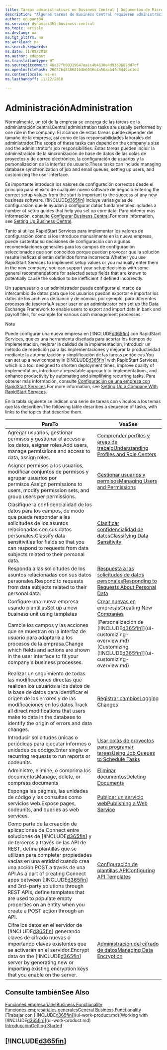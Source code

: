 ```yaml
---
title: Tareas administrativas en Business Central | Documentos de Microsoft
description: "Algunas tareas de Business Central requieren administración y configuración centrales. Consulte cuáles son aprenda y qué hacer."
author: edupont04
ms.service: dynamics365-business-central
ms.topic: article
ms.devlang: na
ms.tgt_pltfrm: na
ms.workload: na
ms.search.keywords: 
ms.date: 11/08/2018
ms.author: edupont
ms.translationtype: HT
ms.sourcegitcommit: 46a37fb00319647ea1c4b4630e4d9369687dd7cf
ms.openlocfilehash: 26057b4838681b4b6036c4a56aab4fd6d49ac1dd
ms.contentlocale: es-es
ms.lasthandoff: 11/12/2018

---
```

# <a name="administration"></a><span data-ttu-id="1a248-104">Administración</span><span class="sxs-lookup"><span data-stu-id="1a248-104">Administration</span></span>
<span data-ttu-id="1a248-105">Normalmente, un rol de la empresa se encarga de las tareas de la administración central.</span><span class="sxs-lookup"><span data-stu-id="1a248-105">Central administration tasks are usually performed by one role in the company.</span></span> <span data-ttu-id="1a248-106">El alcance de estas tareas puede depender del tamaño de la empresa, así como de las responsabilidades laborales del administrador.</span><span class="sxs-lookup"><span data-stu-id="1a248-106">The scope of these tasks can depend on the company's size and the administrator's job responsibilities.</span></span> <span data-ttu-id="1a248-107">Estas tareas pueden incluir la administración de la sincronización de base de datos de las colas de proyectos y de correo electrónico, la configuración de usuarios y la personalización de la interfaz de usuario.</span><span class="sxs-lookup"><span data-stu-id="1a248-107">These tasks can include managing database synchronization of job and email queues, setting up users, and customizing the user interface.</span></span>  

<span data-ttu-id="1a248-108">Es importante introducir los valores de configuración correctos desde el principio para el éxito de cualquier nuevo software de negocio.</span><span class="sxs-lookup"><span data-stu-id="1a248-108">Entering the correct setup values from the start is important to the success of any new business software.</span></span> [!INCLUDE[d365fin](includes/d365fin_md.md)] <span data-ttu-id="1a248-109">incluye varias guías de configuración que le ayudan a configurar datos fundamentales.</span><span class="sxs-lookup"><span data-stu-id="1a248-109">includes a number of setup guides that help you set up core data.</span></span> <span data-ttu-id="1a248-110">Para obtener más información, consulte [Configurar Business Central](setup.md).</span><span class="sxs-lookup"><span data-stu-id="1a248-110">For more information, see [Setting Up Business Central](setup.md).</span></span>

<span data-ttu-id="1a248-111">Tanto si utiliza RapidStart Services para implementar los valores de configuración como si los introduce manualmente en la nueva empresa, puede sustentar su decisiones de configuración con algunas recomendaciones generales para los campos de configuración seleccionados que son conocidos porque pueden provocar que la solución resulte ineficaz si están definidos forma incorrecta.</span><span class="sxs-lookup"><span data-stu-id="1a248-111">Whether you use RapidStart Services to implement setup values or you manually enter them in the new company, you can support your setup decisions with some general recommendations for selected setup fields that are known to potentially cause the solution to be inefficient if defined incorrectly.</span></span>  

<span data-ttu-id="1a248-112">Un superusuario o un administrador puede configurar el marco de intercambio de datos para que los usuarios puedan exportar e importar los datos de los archivos de banco y de nómina, por ejemplo, para diferentes procesos de tesorería.</span><span class="sxs-lookup"><span data-stu-id="1a248-112">A super user or an administrator can set up the Data Exchange Framework to enable users to export and import data in bank and payroll files, for example for various cash management processes.</span></span>

> [!NOTE]
> <span data-ttu-id="1a248-113">Puede configurar una nueva empresa en [!INCLUDE[d365fin](includes/d365fin_md.md)] con RapidStart Services, que es una herramienta diseñada para acortar los tiempos de implementación, mejorar la calidad de la implementación, introducir un método de repetición para las implementaciones y mejorar la productividad mediante la automatización y simplificación de las tareas periódicas.</span><span class="sxs-lookup"><span data-stu-id="1a248-113">You can set up a new company in [!INCLUDE[d365fin](includes/d365fin_md.md)] with RapidStart Services, which is a tool designed to shorten deployment times, improve quality of implementation, introduce a repeatable approach to implementations, and enhance productivity by automating and simplifying recurring tasks.</span></span> <span data-ttu-id="1a248-114">Para obtener más información, consulte [Configuración de una empresa con RapidStart Services](admin-set-up-a-company-with-rapidstart.md).</span><span class="sxs-lookup"><span data-stu-id="1a248-114">For more information, see [Setting Up a Company With RapidStart Services](admin-set-up-a-company-with-rapidstart.md).</span></span>

<span data-ttu-id="1a248-115">En la tabla siguiente se indican una serie de tareas con vínculos a los temas que las describen.</span><span class="sxs-lookup"><span data-stu-id="1a248-115">The following table describes a sequence of tasks, with links to the topics that describe them.</span></span>   

|<span data-ttu-id="1a248-116">**Para**</span><span class="sxs-lookup"><span data-stu-id="1a248-116">**To**</span></span>|<span data-ttu-id="1a248-117">**Vea**</span><span class="sxs-lookup"><span data-stu-id="1a248-117">**See**</span></span>|  
|------------|-------------|  
|<span data-ttu-id="1a248-118">Agregar usuarios, gestionar permisos y gestionar el acceso a los datos, asignar roles.</span><span class="sxs-lookup"><span data-stu-id="1a248-118">Add users, manage permissions and access to data, assign roles.</span></span>|[<span data-ttu-id="1a248-119">Comprender perfiles y áreas de trabajo</span><span class="sxs-lookup"><span data-stu-id="1a248-119">Understanding Profiles and Role Centers</span></span>](admin-users-profiles-roles.md)|  
|<span data-ttu-id="1a248-120">Asignar permisos a los usuarios, modificar conjuntos de permisos y agrupar usuarios por permisos.</span><span class="sxs-lookup"><span data-stu-id="1a248-120">Assign permissions to users, modify permission sets, and group users per permissions.</span></span>|[<span data-ttu-id="1a248-121">Gestionar usuarios y permisos</span><span class="sxs-lookup"><span data-stu-id="1a248-121">Managing Users and Permissions</span></span>](ui-how-users-permissions.md)|
|<span data-ttu-id="1a248-122">Clasifique la confidencialidad de los datos para los campos, de modo que pueda responder a las solicitudes de los asuntos relacionadas con sus datos personales.</span><span class="sxs-lookup"><span data-stu-id="1a248-122">Classify data sensitivities for fields so that you can respond to requests from data subjects related to their personal data.</span></span>|[<span data-ttu-id="1a248-123">Clasificar confidencialidad de datos</span><span class="sxs-lookup"><span data-stu-id="1a248-123">Classifying Data Sensitivity</span></span>](admin-classifying-data-sensitivity.md)|
|<span data-ttu-id="1a248-124">Responda a las solicitudes de los asuntos relacionadas con sus datos personales.</span><span class="sxs-lookup"><span data-stu-id="1a248-124">Respond to requests from data subjects related to their personal data.</span></span>|[<span data-ttu-id="1a248-125">Respuesta a las solicitudes de datos personales</span><span class="sxs-lookup"><span data-stu-id="1a248-125">Responding to Requests About Personal Data</span></span>](admin-responding-to-requests-about-personal-data.md)|
|<span data-ttu-id="1a248-126">Configure una nueva empresa usando plantillas</span><span class="sxs-lookup"><span data-stu-id="1a248-126">Set up a new business unit using templates</span></span>|[<span data-ttu-id="1a248-127">Crear nuevas en empresas</span><span class="sxs-lookup"><span data-stu-id="1a248-127">Creating New Companies</span></span>](about-new-company.md)|
|<span data-ttu-id="1a248-128">Cambie los campos y las acciones que se muestran en la interfaz de usuario para adaptarla a los procesos de la empresa.</span><span class="sxs-lookup"><span data-stu-id="1a248-128">Change which fields and actions are shown in the user interface to fit your company's business processes.</span></span> |<span data-ttu-id="1a248-129">[Personalización de [!INCLUDE[d365fin](includes/d365fin_md.md)]](ui-customizing-overview.md)</span><span class="sxs-lookup"><span data-stu-id="1a248-129">[Customizing [!INCLUDE[d365fin](includes/d365fin_md.md)]](ui-customizing-overview.md)</span></span> |
|<span data-ttu-id="1a248-130">Realizar un seguimiento de todas las modificaciones directas que realicen los usuarios a los datos de la base de datos para identificar el origen de los errores y de las modificaciones en los datos.</span><span class="sxs-lookup"><span data-stu-id="1a248-130">Track all direct modifications that users make to data in the database to identify the origin of errors and data changes.</span></span>|[<span data-ttu-id="1a248-131">Registrar cambios</span><span class="sxs-lookup"><span data-stu-id="1a248-131">Logging Changes</span></span>](across-log-changes.md)|  
|<span data-ttu-id="1a248-132">Introducir solicitudes únicas o periódicas para ejecutar informes o unidades de código.</span><span class="sxs-lookup"><span data-stu-id="1a248-132">Enter single or recurring requests to run reports or codeunits.</span></span>|[<span data-ttu-id="1a248-133">Usar colas de proyectos para programar tareas</span><span class="sxs-lookup"><span data-stu-id="1a248-133">Using Job Queues to Schedule Tasks</span></span>](admin-job-queues-schedule-tasks.md)|  
|<span data-ttu-id="1a248-134">Administre, elimine, o comprima los documentos</span><span class="sxs-lookup"><span data-stu-id="1a248-134">Manage, delete, or compress documents</span></span>|[<span data-ttu-id="1a248-135">Eliminar documentos</span><span class="sxs-lookup"><span data-stu-id="1a248-135">Deleting Documents</span></span>](admin-manage-documents.md)|  
|<span data-ttu-id="1a248-136">Exponga las páginas, las unidades de código y las consultas como servicios web.</span><span class="sxs-lookup"><span data-stu-id="1a248-136">Expose pages, codeunits, and queries as web services.</span></span>|[<span data-ttu-id="1a248-137">Publicar un servicio web</span><span class="sxs-lookup"><span data-stu-id="1a248-137">Publishing a Web Service</span></span>](across-how-publish-web-service.md)|
|<span data-ttu-id="1a248-138">Como parte de la creación de aplicaciones de Connect entre soluciones de [!INCLUDE[d365fin](includes/d365fin_md.md)] y de terceros a través de las API de REST, defina plantillas que se utilizan para completar propiedades vacías en una entidad cuando crea una acción POST a través de una API.</span><span class="sxs-lookup"><span data-stu-id="1a248-138">As a part of creating Connect apps between [!INCLUDE[d365fin](includes/d365fin_md.md)] and 3rd-party solutions through REST APIs, define templates that are used to populate empty properties on an entity when you create a POST action through an API.</span></span>|[<span data-ttu-id="1a248-139">Configuración de plantillas API</span><span class="sxs-lookup"><span data-stu-id="1a248-139">Configuring API Templates</span></span>](admin-configuring-api-template.md)|
|<span data-ttu-id="1a248-140">Cifre los datos en el servidor de [!INCLUDE[d365fin](includes/d365fin_md.md)] generando claves de cifrado nuevas o importando claves existentes que se activarán en el servidor.</span><span class="sxs-lookup"><span data-stu-id="1a248-140">Encrypt data on the [!INCLUDE[d365fin](includes/d365fin_md.md)] server by generating new or importing existing encryption keys that you enable on the server.</span></span>|[<span data-ttu-id="1a248-141">Administración del cifrado de datos</span><span class="sxs-lookup"><span data-stu-id="1a248-141">Managing Data Encryption</span></span>](admin-manage-data-encryption.md)|

## <a name="see-also"></a><span data-ttu-id="1a248-142">Consulte también</span><span class="sxs-lookup"><span data-stu-id="1a248-142">See Also</span></span>
[<span data-ttu-id="1a248-143">Funciones empresariales</span><span class="sxs-lookup"><span data-stu-id="1a248-143">Business Functionality</span></span>](across-business-functionality.md)  
[<span data-ttu-id="1a248-144">Funciones empresariales generales</span><span class="sxs-lookup"><span data-stu-id="1a248-144">General Business Functionality</span></span>](ui-across-business-areas.md)  
<span data-ttu-id="1a248-145">[Trabajar con [!INCLUDE[d365fin](includes/d365fin_md.md)]](ui-work-product.md)</span><span class="sxs-lookup"><span data-stu-id="1a248-145">[Working with [!INCLUDE[d365fin](includes/d365fin_md.md)]](ui-work-product.md)</span></span>  
[<span data-ttu-id="1a248-146">Introducción</span><span class="sxs-lookup"><span data-stu-id="1a248-146">Getting Started</span></span>](product-get-started.md)    

## [!INCLUDE[d365fin](includes/free_trial_md.md)]  

